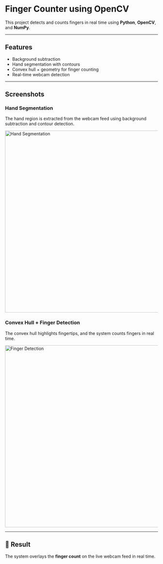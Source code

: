 #  Finger Counter using OpenCV

This project detects and counts fingers in real time using **Python**, **OpenCV**, and **NumPy**.

---

##  Features
- Background subtraction
- Hand segmentation with contours
- Convex hull + geometry for finger counting
- Real-time webcam detection

---

##  Screenshots

### Hand Segmentation
The hand region is extracted from the webcam feed using background subtraction and contour detection.

<img width="600" alt="Hand Segmentation" src="https://github.com/user-attachments/assets/d78454dc-1f23-4a78-964a-562630003fd0" />

### Convex Hull + Finger Detection
The convex hull highlights fingertips, and the system counts fingers in real time.

<img width="600" alt="Finger Detection" src="https://github.com/user-attachments/assets/d4949fc2-8e0d-4280-850b-88437bab0a62" />

---

## 🎯 Result
The system overlays the **finger count** on the live webcam feed in real time.
